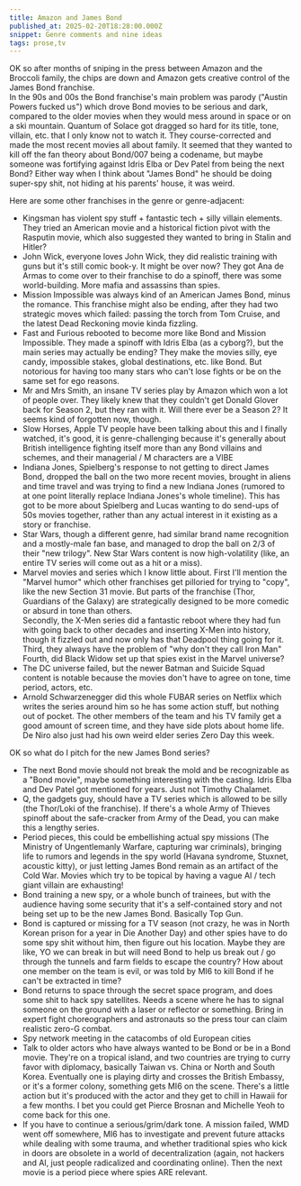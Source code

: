 ```yaml
---
title: Amazon and James Bond
published_at: 2025-02-20T18:28:00.000Z
snippet: Genre comments and nine ideas
tags: prose,tv
---
```


OK so after months of sniping in the press between Amazon and the Broccoli family, the chips are down and Amazon gets creative control of the James Bond franchise.<br/>
In the 90s and 00s  the Bond franchise's main problem was parody ("Austin Powers fucked us") which drove Bond movies to be serious and dark, compared to the older movies when they would mess around in space or on a ski mountain. Quantum of Solace got dragged so hard for its title, tone, villain, etc. that I only know not to watch it. They course-corrected and made the most recent movies all about family. It seemed that they wanted to kill off the fan theory about Bond/007 being a codename, but maybe someone was fortifying against Idris Elba or Dev Patel from being the next Bond? Either way when I think about "James Bond" he should be doing super-spy shit, not hiding at his parents' house, it was weird.

Here are some other franchises in the genre or genre-adjacent:

- Kingsman has violent spy stuff + fantastic tech + silly villain elements. They tried an American movie and a historical fiction pivot with the Rasputin movie, which also suggested they wanted to bring in Stalin and Hitler?
- John Wick, everyone loves John Wick, they did realistic training with guns but it's still comic book-y. It might be over now? They got Ana de Armas to come over to their franchise to do a spinoff, there was some world-building. More mafia and assassins than spies.
- Mission Impossible was always kind of an American James Bond, minus the romance. This franchise might also be ending, after they had two strategic moves which failed: passing the torch from Tom Cruise, and the latest Dead Reckoning movie kinda fizzling.
- Fast and Furious rebooted to become more like Bond and Mission Impossible. They made a spinoff with Idris Elba (as a cyborg?), but the main series may actually be ending? They make the movies silly, eye candy, impossible stakes, global destinations, etc. like Bond. But notorious for having too many stars who can't lose fights or be on the same set for ego reasons.
- Mr and Mrs Smith, an insane TV series play by Amazon which won a lot of people over. They likely knew that they couldn't get Donald Glover back for Season 2, but they ran with it. Will there ever be a Season 2? It seems kind of forgotten now, though.
- Slow Horses, Apple TV people have been talking about this and I finally watched, it's good, it is genre-challenging because it's generally about British intelligence fighting itself more than any Bond villains and schemes, and their managerial / M characters are a VIBE
- Indiana Jones, Spielberg's response to not getting to direct James Bond, dropped the ball on the two more recent movies, brought in aliens and time travel and was trying to find a new Indiana Jones (rumored to at one point literally replace Indiana Jones's whole timeline). This has got to be more about Spielberg and Lucas wanting to do send-ups of 50s movies together, rather than any actual interest in it existing as a story or franchise.
- Star Wars, though a different genre, had similar brand name recognition and a mostly-male fan base, and managed to drop the ball on 2/3 of their "new trilogy". New Star Wars content is now high-volatility (like, an entire TV series will come out as a hit or a miss).
- Marvel movies and series which I know little about. First I'll mention the "Marvel humor" which other franchises get pilloried for trying to "copy", like the new Section 31 movie. But parts of the franchise (Thor, Guardians of the Galaxy) are strategically designed to be more comedic or absurd in tone than others. <br/>
Secondly, the X-Men series did a fantastic reboot where they had fun with going back to other decades and inserting X-Men into history, though it fizzled out and now only has that Deadpool thing going for it. <br/>
Third, they always have the problem of "why don't they call Iron Man" <br/>
Fourth, did Black Widow set up that spies exist in the Marvel universe?
- The DC universe failed, but the newer Batman and Suicide Squad content is notable because the movies don't have to agree on tone, time period, actors, etc.
- Arnold Schwarzenegger did this whole FUBAR series on Netflix which writes the series around him so he has some action stuff, but nothing out of pocket. The other members of the team and his TV family get a good amount of screen time, and they have side plots about home life. De Niro also just had his own weird elder series Zero Day this week.

OK so what do I pitch for the new James Bond series?

- The next Bond movie should not break the mold and be recognizable as a "Bond movie", maybe something interesting with the casting. Idris Elba and Dev Patel got mentioned for years. Just not Timothy Chalamet.
- Q, the gadgets guy, should have a TV series which is allowed to be silly (the Thor/Loki of the franchise). If there's a whole Army of Thieves spinoff about the safe-cracker from Army of the Dead, you can make this a lengthy series.
- Period pieces, this could be embellishing actual spy missions (The Ministry of Ungentlemanly Warfare, capturing war criminals), bringing life to rumors and legends in the spy world (Havana syndrome, Stuxnet, acoustic kitty), or just letting James Bond remain as an artifact of the Cold War. Movies which try to be topical by having a vague AI / tech giant villain are exhausting!
- Bond training a new spy, or a whole bunch of trainees, but with the audience having some security that it's a self-contained story and not being set up to be the new James Bond. Basically Top Gun.
- Bond is captured or missing for a TV season (not crazy, he was in North Korean prison for a year in Die Another Day) and  other spies have to do some spy shit without him, then figure out his location.    Maybe they are like, YO we can break in but will need Bond to help us break out / go through the tunnels and farm fields to escape the country? How about one member on the team is evil, or was told by MI6 to kill Bond if he can't be extracted in time?
- Bond returns to space through the secret space program, and does some shit to hack spy satellites. Needs a scene where he has to signal someone on the ground with a laser or reflector or something. Bring in expert fight choreographers and astronauts so the press tour can claim realistic zero-G combat.
- Spy network meeting in the catacombs of old European cities
- Talk to older actors who have always wanted to be Bond or be in a Bond movie. They're on a tropical island, and two countries are trying to curry favor with diplomacy, basically Taiwan vs. China or North and South Korea. Eventually one is playing dirty and crosses the British Embassy, or it's a former colony, something gets MI6 on the scene. There's a little action but it's produced with the actor and they get to chill in Hawaii for a few months. I bet you could get Pierce Brosnan and Michelle Yeoh to come back for this one.
- If you have to continue a serious/grim/dark tone. A mission failed, WMD went off somewhere, MI6 has to investigate and prevent future attacks while dealing with some trauma, and whether traditional spies who kick in doors are obsolete in a world of decentralization (again, not hackers and AI, just people radicalized and coordinating online). Then the next movie is a period piece where spies ARE relevant.

<br/>
<br/>
<br/>
